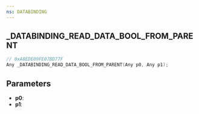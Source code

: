 ```yaml
---
ns: DATABINDING
---
```

## _DATABINDING_READ_DATA_BOOL_FROM_PARENT

```c
// 0xA8EDE09FE07BD77F
Any _DATABINDING_READ_DATA_BOOL_FROM_PARENT(Any p0, Any p1);
```

## Parameters
* **p0**:
* **p1**:
